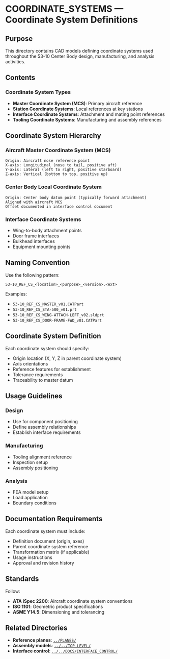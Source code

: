 # COORDINATE_SYSTEMS — Coordinate System Definitions

## Purpose

This directory contains CAD models defining coordinate systems used throughout the 53-10 Center Body design, manufacturing, and analysis activities.

## Contents

### Coordinate System Types
- **Master Coordinate System (MCS)**: Primary aircraft reference
- **Station Coordinate Systems**: Local references at key stations
- **Interface Coordinate Systems**: Attachment and mating point references
- **Tooling Coordinate Systems**: Manufacturing and assembly references

## Coordinate System Hierarchy

### Aircraft Master Coordinate System (MCS)
```
Origin: Aircraft nose reference point
X-axis: Longitudinal (nose to tail, positive aft)
Y-axis: Lateral (left to right, positive starboard)
Z-axis: Vertical (bottom to top, positive up)
```

### Center Body Local Coordinate System
```
Origin: Center body datum point (typically forward attachment)
Aligned with aircraft MCS
Offset documented in interface control document
```

### Interface Coordinate Systems
- Wing-to-body attachment points
- Door frame interfaces
- Bulkhead interfaces
- Equipment mounting points

## Naming Convention

Use the following pattern:
```
53-10_REF_CS_<location>_<purpose>_<version>.<ext>
```

Examples:
- `53-10_REF_CS_MASTER_v01.CATPart`
- `53-10_REF_CS_STA-500_v01.prt`
- `53-10_REF_CS_WING-ATTACH-LEFT_v02.sldprt`
- `53-10_REF_CS_DOOR-FRAME-FWD_v01.CATPart`

## Coordinate System Definition

Each coordinate system should specify:
- Origin location (X, Y, Z in parent coordinate system)
- Axis orientations
- Reference features for establishment
- Tolerance requirements
- Traceability to master datum

## Usage Guidelines

### Design
- Use for component positioning
- Define assembly relationships
- Establish interface requirements

### Manufacturing
- Tooling alignment reference
- Inspection setup
- Assembly positioning

### Analysis
- FEA model setup
- Load application
- Boundary conditions

## Documentation Requirements

Each coordinate system must include:
- Definition document (origin, axes)
- Parent coordinate system reference
- Transformation matrix (if applicable)
- Usage instructions
- Approval and revision history

## Standards

Follow:
- **ATA iSpec 2200**: Aircraft coordinate system conventions
- **ISO 1101**: Geometric product specifications
- **ASME Y14.5**: Dimensioning and tolerancing

## Related Directories

- **Reference planes**: [`../PLANES/`](../PLANES/)
- **Assembly models**: [`../../TOP_LEVEL/`](../../TOP_LEVEL/)
- **Interface control**: [`../../DOCS/INTERFACE_CONTROL/`](../../DOCS/INTERFACE_CONTROL/)
